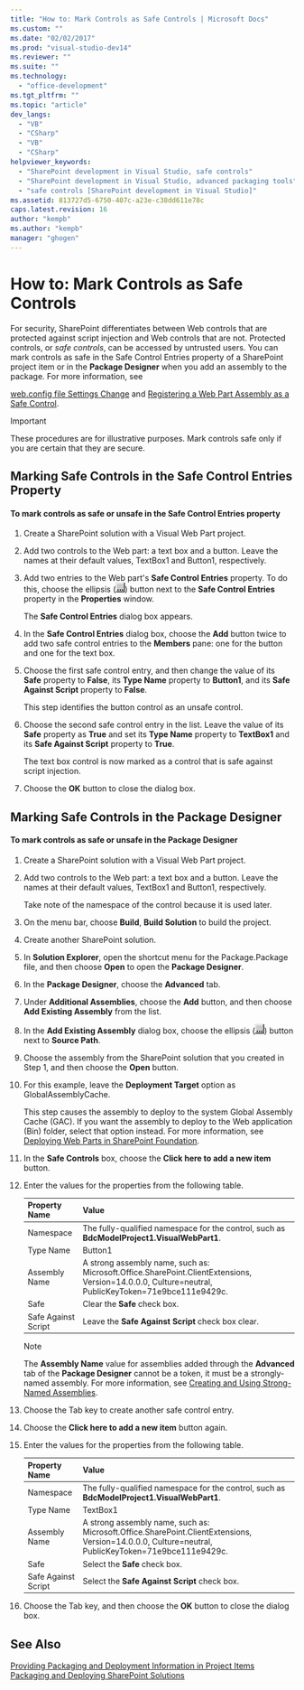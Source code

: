 ```yaml
---
title: "How to: Mark Controls as Safe Controls | Microsoft Docs"
ms.custom: ""
ms.date: "02/02/2017"
ms.prod: "visual-studio-dev14"
ms.reviewer: ""
ms.suite: ""
ms.technology: 
  - "office-development"
ms.tgt_pltfrm: ""
ms.topic: "article"
dev_langs: 
  - "VB"
  - "CSharp"
  - "VB"
  - "CSharp"
helpviewer_keywords: 
  - "SharePoint development in Visual Studio, safe controls"
  - "SharePoint development in Visual Studio, advanced packaging tools"
  - "safe controls [SharePoint development in Visual Studio]"
ms.assetid: 813727d5-6750-407c-a23e-c38dd611e78c
caps.latest.revision: 16
author: "kempb"
ms.author: "kempb"
manager: "ghogen"
---
```

# How to: Mark Controls as Safe Controls
  For security, SharePoint differentiates between Web controls that are protected against script injection and Web controls that are not. Protected controls, or *safe controls*, can be accessed by untrusted users. You can mark controls as safe in the Safe Control Entries property of a SharePoint project item or in the **Package Designer** when you add an assembly to the package. For more information, see  
  
 [web.config file Settings Change](http://go.microsoft.com/fwlink/?LinkId=178965) and [Registering a Web Part Assembly as a Safe Control](http://go.microsoft.com/fwlink/?LinkId=171013).  
  
> [!IMPORTANT]  
>  These procedures are for illustrative purposes. Mark controls safe only if you are certain that they are secure.  
  
## Marking Safe Controls in the Safe Control Entries Property  
  
#### To mark controls as safe or unsafe in the Safe Control Entries property  
  
1.  Create a SharePoint solution with a Visual Web Part project.  
  
2.  Add two controls to the Web part: a text box and a button. Leave the names at their default values, TextBox1 and Button1, respectively.  
  
3.  Add two entries to the Web part's **Safe Control Entries** property. To do this, choose the ellipsis (![ASP.NET Mobile Designer ellipse](../sharepoint/media/mwellipsis.gif "ASP.NET Mobile Designer ellipse")) button next to the **Safe Control Entries** property in the **Properties** window.  
  
     The **Safe Control Entries** dialog box appears.  
  
4.  In the **Safe Control Entries** dialog box, choose the **Add** button twice to add two safe control entries to the **Members** pane: one for the button and one for the text box.  
  
5.  Choose the first safe control entry, and then change the value of its **Safe** property to **False**, its **Type Name** property to **Button1**, and its **Safe Against Script** property to **False**.  
  
     This step identifies the button control as an unsafe control.  
  
6.  Choose the second safe control entry in the list. Leave the value of its **Safe** property as **True** and set its **Type Name** property to **TextBox1** and its **Safe Against Script** property to **True**.  
  
     The text box control is now marked as a control that is safe against script injection.  
  
7.  Choose the **OK** button to close the dialog box.  
  
## Marking Safe Controls in the Package Designer  
  
#### To mark controls as safe or unsafe in the Package Designer  
  
1.  Create a SharePoint solution with a Visual Web Part project.  
  
2.  Add two controls to the Web part: a text box and a button. Leave the names at their default values, TextBox1 and Button1, respectively.  
  
     Take note of the namespace of the control because it is used later.  
  
3.  On the menu bar, choose **Build**, **Build Solution** to build the project.  
  
4.  Create another SharePoint solution.  
  
5.  In **Solution Explorer**, open the shortcut menu for the Package.Package file, and then choose **Open** to open the **Package Designer**.  
  
6.  In the **Package Designer**, choose the **Advanced** tab.  
  
7.  Under **Additional Assemblies**, choose the **Add** button, and then choose **Add Existing Assembly** from the list.  
  
8.  In the **Add Existing Assembly** dialog box, choose the ellipsis (![ASP.NET Mobile Designer ellipse](../sharepoint/media/mwellipsis.gif "ASP.NET Mobile Designer ellipse")) button next to **Source Path**.  
  
9. Choose the assembly from the SharePoint solution that you created in Step 1, and then choose the **Open** button.  
  
10. For this example, leave the **Deployment Target** option as GlobalAssemblyCache.  
  
     This step causes the assembly to deploy to the system Global Assembly Cache (GAC). If you want the assembly to deploy to the Web application (Bin) folder, select that option instead. For more information, see [Deploying Web Parts in SharePoint Foundation](http://go.microsoft.com/fwlink/?LinkId=177509).  
  
11. In the **Safe Controls** box, choose the **Click here to add a new item** button.  
  
12. Enter the values for the properties from the following table.  
  
    |Property Name|Value|  
    |-------------------|-----------|  
    |Namespace|The fully-qualified namespace for the control, such as **BdcModelProject1.VisualWebPart1**.|  
    |Type Name|Button1|  
    |Assembly Name|A strong assembly name, such as: Microsoft.Office.SharePoint.ClientExtensions, Version=14.0.0.0, Culture=neutral, PublicKeyToken=71e9bce111e9429c.|  
    |Safe|Clear the **Safe** check box.|  
    |Safe Against Script|Leave the **Safe Against Script** check box clear.|  
  
    > [!NOTE]  
    >  The **Assembly Name** value for assemblies added through the **Advanced** tab of the **Package Designer** cannot be a token, it must be a strongly-named assembly. For more information, see [Creating and Using Strong-Named Assemblies](http://go.microsoft.com/fwlink/?LinkId=177513).  
  
13. Choose the Tab key to create another safe control entry.  
  
14. Choose the **Click here to add a new item** button again.  
  
15. Enter the values for the properties from the following table.  
  
    |Property Name|Value|  
    |-------------------|-----------|  
    |Namespace|The fully-qualified namespace for the control, such as **BdcModelProject1.VisualWebPart1**.|  
    |Type Name|TextBox1|  
    |Assembly Name|A strong assembly name, such as: Microsoft.Office.SharePoint.ClientExtensions, Version=14.0.0.0, Culture=neutral, PublicKeyToken=71e9bce111e9429c.|  
    |Safe|Select the **Safe** check box.|  
    |Safe Against Script|Select the **Safe Against Script** check box.|  
  
16. Choose the Tab key, and then choose the **OK** button to close the dialog box.  
  
## See Also  
 [Providing Packaging and Deployment Information in Project Items](../sharepoint/providing-packaging-and-deployment-information-in-project-items.md)   
 [Packaging and Deploying SharePoint Solutions](../sharepoint/packaging-and-deploying-sharepoint-solutions.md)  
  
  